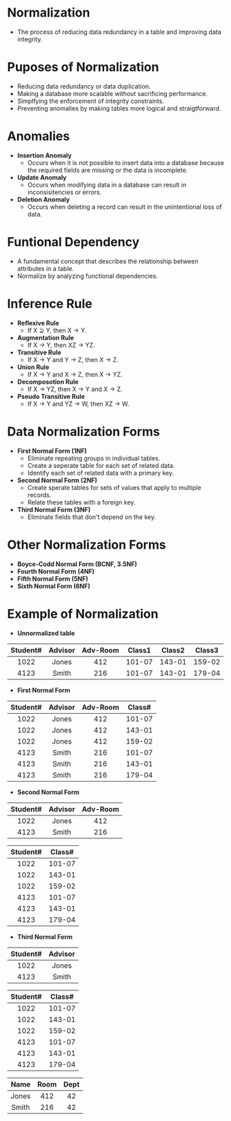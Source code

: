 # Normalization
- The process of reducing data redundancy in a table and improving data integrity.

# Puposes of Normalization
- Reducing data redundancy or data duplication.
- Making a database more scalable without sacrificing performance.
- Simplfying the enforcement of integrity constraints.
- Preventing anomalies by making tables more logical and straigtforward.

# Anomalies
- **Insertion Anomaly**
    - Occurs when it is not possible to insert data into a database because the required fields are missing or the data is incomplete.
- **Update Anomaly**
    - Occurs when modifying data in a database can result in inconsisitencies or errors.
- **Deletion Anomaly**
    - Occurs when deleting a record can result in the unintentional loss of data.
 
# Funtional Dependency
- A fundamental concept that describes the relationship between attributes in a table.
- Normalize by analyzing functional dependencies.

# Inference Rule
- **Reflexive Rule**
    - If X ⊇ Y, then X → Y.
- **Augmentation Rule**
    - If X → Y, then XZ → YZ.
- **Transitive Rule**
    - If X → Y and Y → Z, then X → Z.    
- **Union Rule**
    - If X → Y and X → Z, then X → YZ.
- **Decomposotion Rule**
    - If X → YZ, then X → Y and X → Z.
- **Pseudo Transitive Rule**
    - If X → Y and YZ → W, then XZ → W.
 
# Data Normalization Forms
- **First Normal Form (1NF)**
    - Eliminate repeating groups in individual tables.
    - Create a seperate table for each set of related data.
    - Identify each set of related data with a primary key.
- **Second Normal Form (2NF)**
    - Create sperate tables for sets of values that apply to multiple records.
    - Relate these tables with a foreign key.
- **Third Normal Form (3NF)**
    - Eliminate fields that don't depend on the key.

# Other Normalization Forms
- **Boyce-Codd Normal Form (BCNF, 3.5NF)**
- **Fourth Normal Form (4NF)**
- **Fifth Normal Form (5NF)**
- **Sixth Normal Form (6NF)**

# Example of Normalization
- **Unnormalized table**

| **Student#** | **Advisor** | **Adv-Room** | **Class1** | **Class2** | **Class3** |
|:------------:|:-----------:|:------------:|:----------:|:----------:|:----------:|
|     1022     |    Jones    |      412     |   101-07   |   143-01   |   159-02   |
|     4123     |    Smith    |      216     |   101-07   |   143-01   |   179-04   |

- **First Normal Form**

| **Student#** | **Advisor** | **Adv-Room** | **Class#** |
|:------------:|:-----------:|:------------:|:----------:|
|     1022     |    Jones    |      412     |   101-07   |
|     1022     |    Jones    |      412     |   143-01   |
|     1022     |    Jones    |      412     |   159-02   |
|     4123     |    Smith    |      216     |   101-07   |
|     4123     |    Smith    |      216     |   143-01   |
|     4123     |    Smith    |      216     |   179-04   |

- **Second Normal Form**

| **Student#** | **Advisor** | **Adv-Room** |
|:------------:|:-----------:|:------------:|
|     1022     |    Jones    |      412     |
|     4123     |    Smith    |      216     |

| **Student#** | **Class#** |
|:------------:|:----------:|
|     1022     |   101-07   |
|     1022     |   143-01   |
|     1022     |   159-02   |
|     4123     |   101-07   |
|     4123     |   143-01   |
|     4123     |   179-04   |

- **Third Normal Form**
      
| **Student#** | **Advisor** |
|:------------:|:-----------:|
|     1022     |    Jones    |
|     4123     |    Smith    |

| **Student#** | **Class#** |
|:------------:|:----------:|
|     1022     |   101-07   |
|     1022     |   143-01   |
|     1022     |   159-02   |
|     4123     |   101-07   |
|     4123     |   143-01   |
|     4123     |   179-04   |

| **Name** | **Room** | **Dept** |
|:--------:|:--------:|:--------:|
|   Jones  |    412   |    42    |
|   Smith  |    216   |    42    |
